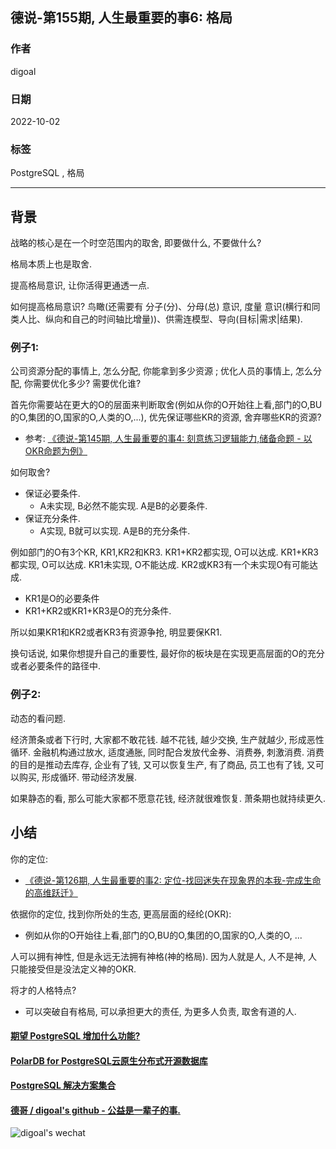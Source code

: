 ## 德说-第155期, 人生最重要的事6: 格局  
                        
### 作者                        
digoal                        
                        
### 日期                        
2022-10-02                     
                        
### 标签                        
PostgreSQL , 格局              
                        
----                        
                        
## 背景        
    
战略的核心是在一个时空范围内的取舍, 即要做什么, 不要做什么?   
  
格局本质上也是取舍.   
  
提高格局意识, 让你活得更通透一点.     
  
如何提高格局意识? 鸟瞰(还需要有 分子(分)、分母(总) 意识, 度量 意识(横行和同类人比、纵向和自己的时间轴比增量))、供需连模型、导向(目标|需求|结果).  
  
### 例子1:   
  
公司资源分配的事情上, 怎么分配, 你能拿到多少资源 ; 优化人员的事情上, 怎么分配, 你需要优化多少? 需要优化谁?    
  
首先你需要站在更大的O的层面来判断取舍(例如从你的O开始往上看,部门的O,BU的O,集团的O,国家的O,人类的O,...), 优先保证哪些KR的资源, 舍弃哪些KR的资源?   
- 参考: [《德说-第145期, 人生最重要的事4: 刻意练习逻辑能力,储备命题 - 以OKR命题为例》](../202209/20220917_01.md)    
  
如何取舍?   
- 保证必要条件.   
    - A未实现, B必然不能实现. A是B的必要条件.   
- 保证充分条件.   
    - A实现, B就可以实现. A是B的充分条件.   
  
例如部门的O有3个KR, KR1,KR2和KR3. KR1+KR2都实现, O可以达成. KR1+KR3都实现, O可以达成. KR1未实现, O不能达成. KR2或KR3有一个未实现O有可能达成.   
- KR1是O的必要条件  
- KR1+KR2或KR1+KR3是O的充分条件.  
  
所以如果KR1和KR2或者KR3有资源争抢, 明显要保KR1.    
  
换句话说, 如果你想提升自己的重要性, 最好你的板块是在实现更高层面的O的充分或者必要条件的路径中.    
  
  
  
### 例子2:  
  
动态的看问题.    
  
经济萧条或者下行时, 大家都不敢花钱. 越不花钱, 越少交换, 生产就越少, 形成恶性循环. 金融机构通过放水, 适度通胀, 同时配合发放代金券、消费券, 刺激消费. 消费的目的是推动去库存, 企业有了钱, 又可以恢复生产, 有了商品, 员工也有了钱, 又可以购买, 形成循环.  带动经济发展.   
  
如果静态的看, 那么可能大家都不愿意花钱, 经济就很难恢复. 萧条期也就持续更久.     
  
  
## 小结  
  
你的定位:     
- [《德说-第126期, 人生最重要的事2: 定位-找回迷失在现象界的本我-完成生命的高维跃迁》](../202208/20220819_03.md)      
  
依据你的定位, 找到你所处的生态, 更高层面的经纶(OKR):     
- 例如从你的O开始往上看,部门的O,BU的O,集团的O,国家的O,人类的O, ...  
  
人可以拥有神性, 但是永远无法拥有神格(神的格局). 因为人就是人, 人不是神, 人只能接受但是没法定义神的OKR.    
  
将才的人格特点?  
- 可以突破自有格局, 可以承担更大的责任, 为更多人负责, 取舍有道的人.    
  
    
  
#### [期望 PostgreSQL 增加什么功能?](https://github.com/digoal/blog/issues/76 "269ac3d1c492e938c0191101c7238216")
  
  
#### [PolarDB for PostgreSQL云原生分布式开源数据库](https://github.com/ApsaraDB/PolarDB-for-PostgreSQL "57258f76c37864c6e6d23383d05714ea")
  
  
#### [PostgreSQL 解决方案集合](https://yq.aliyun.com/topic/118 "40cff096e9ed7122c512b35d8561d9c8")
  
  
#### [德哥 / digoal's github - 公益是一辈子的事.](https://github.com/digoal/blog/blob/master/README.md "22709685feb7cab07d30f30387f0a9ae")
  
  
![digoal's wechat](../pic/digoal_weixin.jpg "f7ad92eeba24523fd47a6e1a0e691b59")
  
